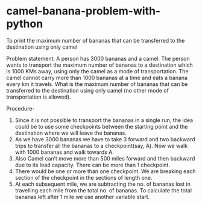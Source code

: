 # camel-banana-problem-with-python
To print the maximum number of bananas that can be transferred to the destination using only camel

Problem statement: A person has 3000 bananas and a camel. The person wants to transport the maximum number of bananas to a destination which is 1000 KMs away, using only the camel as a mode of transportation. The camel cannot carry more than 1000 bananas at a time and eats a banana every km it travels. What is the maximum number of bananas that can be transferred to the destination using only camel (no other mode of transportation is allowed).

Procedure-
1. Since it is not possible to transport the bananas in a single run, the idea could be to
use some checkpoints between the starting point and the destination where we will
leave the bananas.
2. As we have 3000 bananas we have to take 3 forward and two backward trips to
transfer all the bananas to a checkpoint(say, A). Now we walk with 1000 bananas
and walk towards A.
3. Also Camel can’t move more than 500 miles forward and then backward due to its
load capacity. There can be more than 1 checkpoint.
4. There would be one or more than one checkpoint. We are breaking each section of
the checkpoint in the sections of length one.
5. At each subsequent mile, we are subtracting the no. of bananas lost in travelling
each mile from the total no. of bananas. To calculate the total bananas left after 1
mile we use another variable start.
